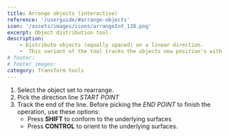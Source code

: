```yaml
---
title: Arrange objects (interactive)
reference: '/userguide/#arrange-objects'
icon: '/assets/images/icons/arrangeInt_128.png'
excerpt: Object distribution tool.
description:
    - Distribute objects (equally spaced) on a linear direction.
    -  This variant of the tool tracks the objects new position's with marks in the viewport.
# footer:
# footer_images:
category: Transform tools
---
```


1. Select the object set to rearrange.
2. Pick the direction line *START POINT*
3. Track the end of the line. Before picking the *END POINT* to finish the operation, use these options:
    * Press **SHIFT** to conform to the underlying surfaces
    * Press **CONTROL** to orient to the underlying surfaces.
